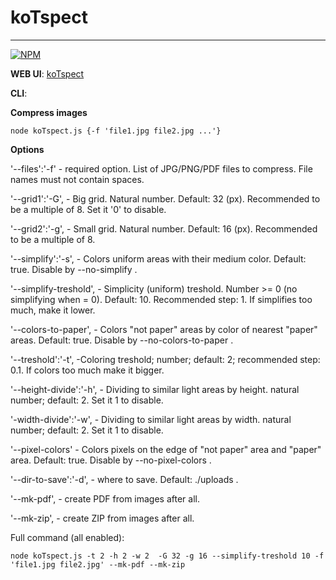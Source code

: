# koTspect
______________________________________

[![NPM](https://nodei.co/npm/koTspect.png?downloads=true&stars=true)](https://nodei.co/npm/koTspect/)

**WEB UI**: [koTspect](http://391701-cn25543.tmweb.ru/webui/index.html)

**CLI**:

**Compress images**

```
node koTspect.js {-f 'file1.jpg file2.jpg ...'}
```
**Options**

'--files':'-f' - required option. List of JPG/PNG/PDF files to compress. File names must not contain spaces.

'--grid1':'-G', - Big grid. Natural number. Default: 32 (px). Recommended to be a multiple of 8. Set it '0' to disable.

'--grid2':'-g', - Small grid. Natural number. Default: 16 (px). Recommended to be a multiple of 8.

'--simplify':'-s', - Colors uniform areas with their medium color. Default: true. Disable by --no-simplify .

'--simplify-treshold', - Simplicity (uniform) treshold. Number >= 0 (no simplifying when = 0). Default: 10. Recommended step: 1. If simplifies too much, make it lower.

'--colors-to-paper', - Colors "not paper" areas by color of nearest "paper" areas. Default: true. Disable by --no-colors-to-paper .

'--treshold':'-t', -Coloring treshold; number; default: 2; recommended step: 0.1. If colors too much make it bigger.

'--height-divide':'-h', - Dividing to similar light areas by height. natural number; default: 2. Set it 1 to disable.

'-width-divide':'-w', - Dividing to similar light areas by width. natural number; default: 2.  Set it 1 to disable.

'--pixel-colors' - Colors pixels on the edge of "not paper" area and "paper" area. Default: true. Disable by --no-pixel-colors .

'--dir-to-save':'-d', - where to save. Default: ./uploads .

'--mk-pdf', - create PDF from images after all.

'--mk-zip', - create ZIP from images after all.

Full command (all enabled):

```
node koTspect.js -t 2 -h 2 -w 2  -G 32 -g 16 --simplify-treshold 10 -f 'file1.jpg file2.jpg' --mk-pdf --mk-zip
```
